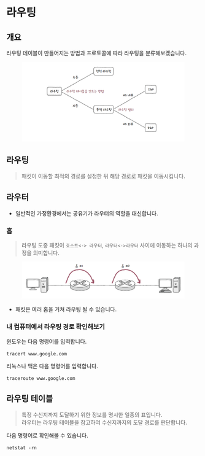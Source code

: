 # 라우팅

## 개요&#x20;

라우팅 테이블이 만들어지는 방법과 프로토콜에 따라 라우팅을 분류해보겠습니다.&#x20;

<figure><img src="../../../.gitbook/assets/image (1) (1) (1) (1) (1) (1).png" alt=""><figcaption></figcaption></figure>

## 라우팅&#x20;

> 패킷이 이동할 최적의 경로를 설정한 뒤 해당 경로로 패킷을 이동시킵니다.&#x20;



## 라우터&#x20;



* 일반적인 가정환경에서는 공유기가 라우터의 역할을 대신합니다.&#x20;

### 홉&#x20;

> 라우팅 도중 패킷이 `호스트<-> 라우터`, `라우터<->라우터` 사이에 이동하는 하나의 과정을 의미합니다.&#x20;

<figure><img src="../../../.gitbook/assets/image (2) (1) (1) (1).png" alt=""><figcaption></figcaption></figure>

* 패킷은 여러 홉을 거쳐 라우팅 될 수 있습니다.&#x20;



### 내 컴퓨터에서 라우팅 경로 확인해보기&#x20;

윈도우는 다음 명령어를 입력합니다.&#x20;

```
tracert www.google.com 
```

리눅스나 맥은 다음 명령어를 입력합니다.&#x20;

```
traceroute www.google.com
```





## 라우팅 테이블&#x20;

> 특정 수신지까지 도달하기 위한 정보를 명시한 일종의 표입니다. \
> 라우터는 라우팅 테이블을 참고하여 수신지까지의 도달 경로를 판단합니다.&#x20;

다음 명령어로 확인해볼 수 있습니다.&#x20;

```
netstat -rn 
```
